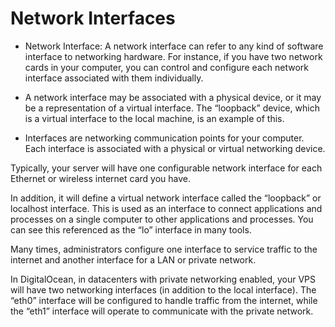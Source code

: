 # Network Interfaces

- Network Interface: A network interface can refer to any kind of software interface to networking hardware. For instance, if you have two network cards in your computer, you can control and configure each network interface associated with them individually.

- A network interface may be associated with a physical device, or it may be a representation of a virtual interface. The “loopback” device, which is a virtual interface to the local machine, is an example of this.

- Interfaces are networking communication points for your computer. Each interface is associated with a physical or virtual networking device.

Typically, your server will have one configurable network interface for each Ethernet or wireless internet card you have.

In addition, it will define a virtual network interface called the “loopback” or localhost interface. This is used as an interface to connect applications and processes on a single computer to other applications and processes. You can see this referenced as the “lo” interface in many tools.

Many times, administrators configure one interface to service traffic to the internet and another interface for a LAN or private network.

In DigitalOcean, in datacenters with private networking enabled, your VPS will have two networking interfaces (in addition to the local interface). The “eth0” interface will be configured to handle traffic from the internet, while the “eth1” interface will operate to communicate with the private network.


